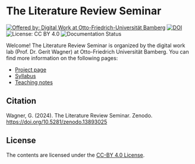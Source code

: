 # The Literature Review Seminar

[![Offered by: Digital Work at Otto-Friedrich-Universität Bamberg](https://img.shields.io/badge/Offered%20by-%20Digital%20Work%20(Otto--Friedrich--Universit%C3%A4t%20Bamberg)-blue)](https://digital-work-lab.github.io/literature-review-seminar/)
[![DOI](https://zenodo.org/badge/741438884.svg)](https://doi.org/10.5281/zenodo.13893025)
![License: CC BY 4.0](https://img.shields.io/badge/License-CC%20BY%204.0-green.svg)
![Documentation Status](https://img.shields.io/github/actions/workflow/status/digital-work-lab/literature-review-seminar/pages.yml?label=documentation)

Welcome! The Literature Review Seminar is organized by the digital work lab (Prof. Dr. Gerit Wagner) at Otto-Friedrich Universität Bamberg.
You can find more information on the following pages:

- [Project page](https://digital-work-lab.github.io/literature-review-seminar/)
- [Syllabus](https://digital-work-lab.github.io/literature-review-seminar/docs/syllabus.html)
- [Teaching notes](https://digital-work-lab.github.io/literature-review-seminar/docs/teaching_notes.html)

## Citation

Wagner, G. (2024). The Literature Review Seminar. Zenodo. https://doi.org/10.5281/zenodo.13893025

## License

The contents are licensed under the [CC-BY 4.0 License](https://creativecommons.org/licenses/by/4.0/).
